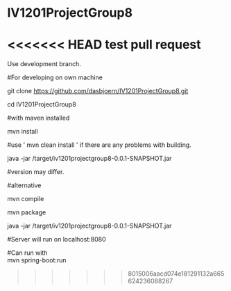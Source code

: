# IV1201ProjectGroup8
<<<<<<< HEAD
test pull request
=======
Use development branch.

#For developing on own machine

git clone https://github.com/dasbjoern/IV1201ProjectGroup8.git

cd IV1201ProjectGroup8

#with maven installed

mvn install

#use ' mvn clean install ' if there are any problems with building.

java -jar /target/iv1201projectgroup8-0.0.1-SNAPSHOT.jar

#version may differ.

#alternative

mvn compile

mvn package 

java -jar /target/iv1201projectgroup8-0.0.1-SNAPSHOT.jar

#Server will run on localhost:8080

#Can run with  
mvn spring-boot:run
>>>>>>> 8015006aacd074e181291132a665624236088267
